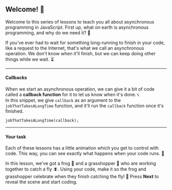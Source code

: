 ## Welcome! 👋

Welcome to this series of lessons to teach you all about asynchronous programming in JavaScript. First up, what on earth is asynchronous programming, and why do we need it? 🤔  

If you've ever had to wait for something long-running to finish in your code, like a request to the Internet, that's what we call an asynchronous operation. We don't know when it'll finish, but we can keep doing other things while we wait. ⏳  

---

#### Callbacks

When we start an asynchronous operation, we can give it a bit of code called a **callback function** for it to let us know when it's done. 📞  
In this snippet, we give `callback` as an argument to the `jobThatTakesALongTime` function, and it'll run the `callback` function once it's finished.  
```
jobThatTakesALongTime(callback);
```

---

#### Your task

Each of these lessons has a little animation which you get to control with code. This way, you can see exactly what happens when your code runs. 👀  

In this lesson, we've got a frog 🐸 and a grasshopper 🦗 who are working together to catch a fly 🪰. Using your code, make it so the frog and grasshopper celebrate when they finish catching the fly! 🎉 Press **Next** to reveal the scene and start coding.
